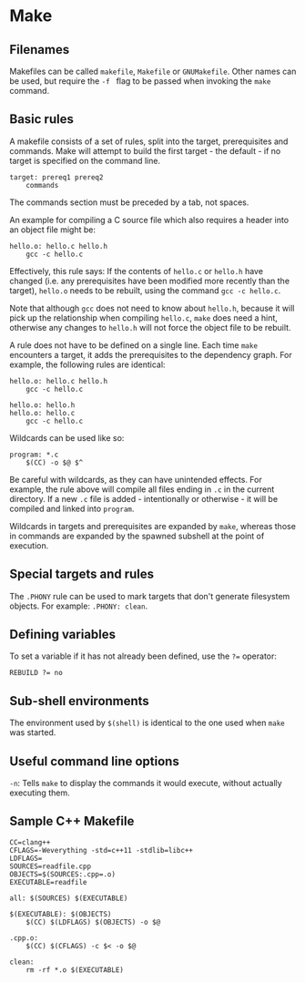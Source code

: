 # Make

## Filenames

Makefiles can be called `makefile`, `Makefile` or `GNUMakefile`. Other names can be used, but require the `-f ` flag to be passed when invoking the `make` command.

## Basic rules

A makefile consists of a set of rules, split into the target, prerequisites and commands. Make will attempt to build the first target - the default - if no target is specified on the command line.

```
target: prereq1 prereq2
	commands
```

The commands section must be preceded by a tab, not spaces.

An example for compiling a C source file which also requires a header into an object file might be:

```
hello.o: hello.c hello.h
	gcc -c hello.c
```

Effectively, this rule says: If the contents of `hello.c` or `hello.h` have changed (i.e. any prerequisites have been modified more recently than the target), `hello.o` needs to be rebuilt, using the command `gcc -c hello.c`.

Note that although `gcc` does not need to know about `hello.h`, because it will pick up the relationship when compiling `hello.c`, `make` does need a hint, otherwise any changes to `hello.h` will not force the object file to be rebuilt.

A rule does not have to be defined on a single line. Each time `make` encounters a target, it adds the prerequisites to the dependency graph. For example, the following rules are identical:

```
hello.o: hello.c hello.h
	gcc -c hello.c
```

```
hello.o: hello.h
hello.o: hello.c
	gcc -c hello.c
```

Wildcards can be used like so:

```
program: *.c
	$(CC) -o $@ $^
```

Be careful with wildcards, as they can have unintended effects. For example, the rule above will compile all files ending in `.c` in the current directory. If a new `.c` file is added - intentionally or otherwise - it will be compiled and linked into `program`.

Wildcards in targets and prerequisites are expanded by `make`, whereas those in commands are expanded by the spawned subshell at the point of execution.

## Special targets and rules

The `.PHONY` rule can be used to mark targets that don't generate filesystem
objects. For example: `.PHONY: clean`.

## Defining variables

To set a variable if it has not already been defined, use the `?=` operator:

```
REBUILD ?= no
```

## Sub-shell environments

The environment used by `$(shell)` is identical to the one used when `make` was started.

## Useful command line options

`-n`: Tells `make` to display the commands it would execute, without actually executing them.

## Sample C++ Makefile

```
CC=clang++
CFLAGS=-Weverything -std=c++11 -stdlib=libc++
LDFLAGS=
SOURCES=readfile.cpp
OBJECTS=$(SOURCES:.cpp=.o)
EXECUTABLE=readfile

all: $(SOURCES) $(EXECUTABLE)

$(EXECUTABLE): $(OBJECTS)
	$(CC) $(LDFLAGS) $(OBJECTS) -o $@

.cpp.o:
	$(CC) $(CFLAGS) -c $< -o $@

clean:
	rm -rf *.o $(EXECUTABLE)
```
